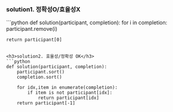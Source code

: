 <h3>solution1. 정확성O/효율성X</h3>
```python
def solution(participant, completion):
    for i in completion:
        participant.remove(i)

    return participant[0]
```
    
<h3>solution2. 효율성/정확성 OK</h3>
```python
def solution(participant, completion):
    participant.sort()
    completion.sort()
    
    for idx,item in enumerate(completion):
        if item is not participant[idx]:
            return participant[idx]
    return participant[-1]
```
